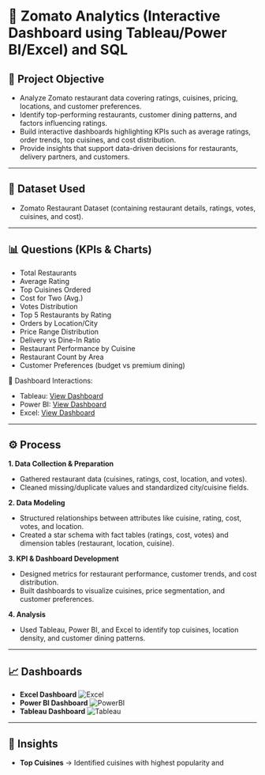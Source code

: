 # 🍴 Zomato Analytics (Interactive Dashboard using Tableau/Power BI/Excel) and SQL

## 📌 Project Objective
- Analyze Zomato restaurant data covering ratings, cuisines, pricing, locations, and customer preferences.  
- Identify top-performing restaurants, customer dining patterns, and factors influencing ratings.  
- Build interactive dashboards highlighting KPIs such as average ratings, order trends, top cuisines, and cost distribution.  
- Provide insights that support data-driven decisions for restaurants, delivery partners, and customers.  

---

## 📂 Dataset Used
- Zomato Restaurant Dataset (containing restaurant details, ratings, votes, cuisines, and cost).  

---

## 📊 Questions (KPIs & Charts)
- Total Restaurants  
- Average Rating  
- Top Cuisines Ordered  
- Cost for Two (Avg.)  
- Votes Distribution  
- Top 5 Restaurants by Rating  
- Orders by Location/City  
- Price Range Distribution  
- Delivery vs Dine-In Ratio  
- Restaurant Performance by Cuisine  
- Restaurant Count by Area  
- Customer Preferences (budget vs premium dining)  

📌 Dashboard Interactions:  
- Tableau: [View Dashboard](#)  
- Power BI: [View Dashboard](#)  
- Excel: [View Dashboard](#)  

---

## ⚙️ Process
**1. Data Collection & Preparation**  
- Gathered restaurant data (cuisines, ratings, cost, location, and votes).  
- Cleaned missing/duplicate values and standardized city/cuisine fields.  

**2. Data Modeling**  
- Structured relationships between attributes like cuisine, rating, cost, votes, and location.  
- Created a star schema with fact tables (ratings, cost, votes) and dimension tables (restaurant, location, cuisine).  

**3. KPI & Dashboard Development**  
- Designed metrics for restaurant performance, customer trends, and cost distribution.  
- Built dashboards to visualize cuisines, price segmentation, and customer preferences.  

**4. Analysis**  
- Used Tableau, Power BI, and Excel to identify top cuisines, location density, and customer dining patterns.  

---

## 📈 Dashboards
- **Excel Dashboard** ![Excel](your-link-here)  
- **Power BI Dashboard** ![PowerBI](your-link-here)  
- **Tableau Dashboard** ![Tableau](your-link-here)  

---

## 🔑 Insights
- **Top Cuisines** → Identified cuisines with highest popularity and
